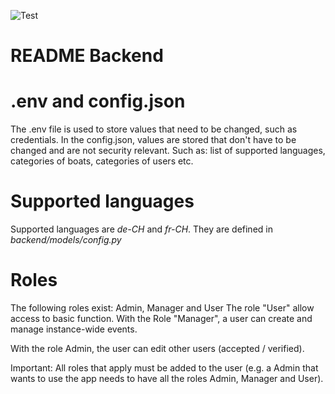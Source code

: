 ![Test](https://github.com/rowmateproject/rowmate-v2-backend/actions/workflows/test.yml/badge.svg)

# README Backend

# .env and config.json
The .env file is used to store values that need to be changed, such as credentials.
In the config.json, values are stored that don't have to be changed and are not security relevant. Such as: list of supported languages, categories of boats, categories of users etc.


# Supported languages
Supported languages are *de-CH* and *fr-CH*. They are defined in *backend/models/config.py*


# Roles
The following roles exist: Admin, Manager and User
The role "User" allow access to basic function. With the Role "Manager", a user can create and manage instance-wide events.

With the role Admin, the user can edit other users (accepted / verified).

Important: All roles that apply must be added to the user (e.g. a Admin that wants to use the app needs to have all the roles Admin, Manager and User).